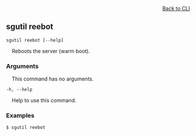 <div id="readme" class="Box-body readme blob js-code-block-container">
<article class="markdown-body entry-content p-3 p-md-6" itemprop="text">
<p align="right">
<a href="https://github.com/fpgasystems/sgrt/blob/main/cli/manual.md#cli">Back to CLI</a>
</p>

## sgutil reebot

<code>sgutil reebot [--help]</code>
<p>
  &nbsp; &nbsp; Reboots the server (warm boot).
</p>

### Arguments
<p>
  &nbsp; &nbsp; This command has no arguments.
</p>

<code>-h, --help <string></code>
<p>
  &nbsp; &nbsp; Help to use this command.
</p>

### Examples
```
$ sgutil reebot 
```